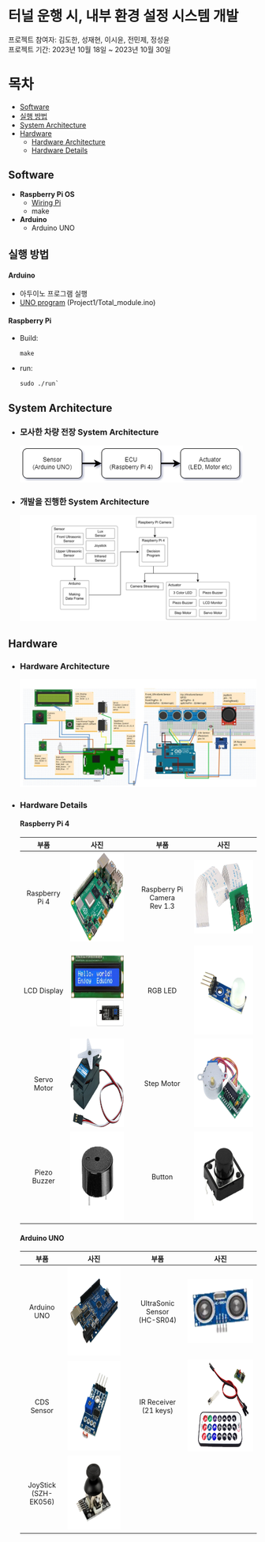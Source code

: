 #  터널 운행 시, 내부 환경 설정 시스템 개발 

프로젝트 참여자: 김도한, 성재현, 이시윤, 전민제, 정성윤  
프로젝트 기간: 2023년 10월 18일 ~ 2023년 10월 30일

# 목차
- [Software](#software)
- [실행 방법](#실행-방법)
- [System Architecture](#system-architecture)
- [Hardware](#hardware)
  - [Hardware Architecture](#hardware-architecture)
  - [Hardware Details](#hardware-details)

## Software
- **Raspberry Pi OS**
  - [Wiring Pi](https://github.com/WiringPi/WiringPi)
  - make
- **Arduino**
  - Arduino UNO

## 실행 방법
#### Arduino
- 아두이노 프로그램 실행  
- [UNO program](Project1/Total_module.ino) (Project1/Total_module.ino)  

  
#### Raspberry Pi  
- Build:  
  ```
  make
  ```

- run:  
  ```
  sudo ./run`
  ```

## System Architecture
- ### 모사한 차량 전장 System Architecture
  ![시스템 아키텍처](docs/images/Sensor_ECU_Actuator.png)  
- ### 개발을 진행한 System Architecture
  ![시스템 아키텍처](docs/images/system_architecture.png)  

## Hardware
- ### Hardware Architecture
  ![하드웨어 아키텍처](docs/images/hardware_architecture.png)  

- ### Hardware Details
  #### Raspberry Pi 4
  |**부품**|**사진**||**부품**|**사진**|
  |:---:|:---:|---|:---:|:---:|
  |Raspberry Pi 4|<img src="docs/images/rpi4.png" width="222" height="180"/>||Raspberry Pi Camera<br/>Rev 1.3|<img src="docs/images/raspberry PI Camera Rev 1.3.png" width="250" height="150"/>|
  |LCD Display|<img src="docs/images/LCD_Display.png" width="195" height="149"/>||RGB LED|<img src="docs/images/RGB_LED.png" width="180" height="180"/>|
  |Servo Motor|<img src="docs/images/Servo_Motor.png" width="184" height="180"/>||Step Motor|<img src="docs/images/Step_Motor.png" width="180" height="180"/>|
  |Piezo Buzzer|<img src="docs/images/piezo_buzzer.png" width="180" height="180"/>||Button|<img src="docs/images/Push_Button.png" width="180" height="180"/>|

  #### Arduino UNO
  |**부품**|**사진**||**부품**|**사진**|
  |:---:|:---:|---|:---:|:---:|
  |Arduino UNO|<img src="docs/images/arduino_uno.png" width="180" height="180"/>||UltraSonic Sensor<br/>(HC-SR04)|<img src="docs/images/ultrasonic_sensor HC-SR04.png" width="180" height="130"/>|
  |CDS Sensor|<img src="docs/images/CDS_Sensor.png" width="180" height="180"/>||IR Receiver<br/>(21 keys)|<img src="docs/images/IR_Receiver_21key.png" width="250" height="187"/>|
  |JoyStick<br/>(SZH-EK056)|<img src="docs/images/joystick SZH-EK056.png" width="200" height="150"/>||||
